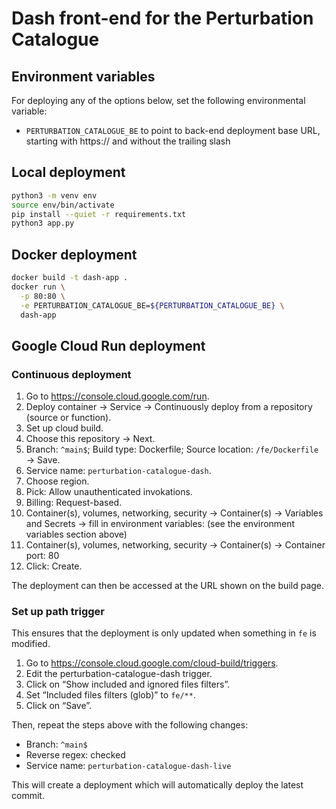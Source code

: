 # Dash front-end for the Perturbation Catalogue

## Environment variables

For deploying any of the options below, set the following environmental variable:
- `PERTURBATION_CATALOGUE_BE` to point to back-end deployment base URL, starting with https:// and without the trailing slash

## Local deployment
```bash
python3 -m venv env
source env/bin/activate
pip install --quiet -r requirements.txt
python3 app.py
```

## Docker deployment
```bash
docker build -t dash-app .
docker run \
  -p 80:80 \
  -e PERTURBATION_CATALOGUE_BE=${PERTURBATION_CATALOGUE_BE} \
  dash-app
```

## Google Cloud Run deployment

### Continuous deployment

1. Go to https://console.cloud.google.com/run.
1. Deploy container → Service → Continuously deploy from a repository (source or function).
1. Set up cloud build.
1. Choose this repository → Next.
1. Branch: `^main$`; Build type: Dockerfile; Source location: `/fe/Dockerfile` → Save.
1. Service name: `perturbation-catalogue-dash`.
1. Choose region.
1. Pick: Allow unauthenticated invokations.
1. Billing: Request-based.
1. Container(s), volumes, networking, security → Container(s) → Variables and Secrets → fill in environment variables: (see the environment variables section above)
1. Container(s), volumes, networking, security → Container(s) → Container port: 80
1. Click: Create.

The deployment can then be accessed at the URL shown on the build page.

### Set up path trigger

This ensures that the deployment is only updated when something in `fe` is modified.

1. Go to https://console.cloud.google.com/cloud-build/triggers.
1. Edit the perturbation-catalogue-dash trigger.
1. Click on “Show included and ignored files filters”.
1. Set “Included files filters (glob)” to `fe/**`.
1. Click on “Save”.

Then, repeat the steps above with the following changes:
* Branch: `^main$`
* Reverse regex: checked
* Service name: `perturbation-catalogue-dash-live`

This will create a deployment which will automatically deploy the latest commit.
